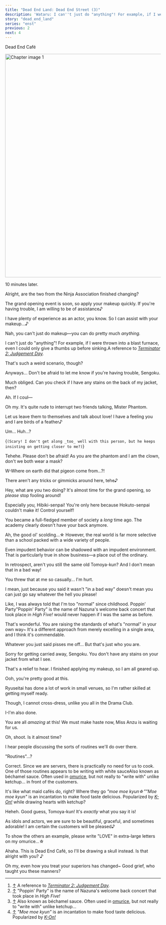 ```yaml
---
title: "Dead End Land: Dead End Street (3)"
description: 'Wataru: I can''t just do "anything"! For example, if I were thrown into a blast furnace, even I could only give a thumbs up before sinking.'
story: "dead_end_land"
series: "enst"
previous: 2
next: 4
---
```


<Season s="Summer"/>

<Location>Dead End Café</Location>

<Image src="/img/tl/dead_end_land/3/1.jpg" alt="Chapter image 1" layout="responsive" width="1560" height="720" quality="100" />

<Narration>10 minutes later.</Narration>

<Bubble character="Wataru">

Alright, are the two from the Ninja Association finished changing?

The grand opening event is soon, so apply your makeup quickly. If you're having trouble, I am willing to be of <span className="hold">assistance♪</span>

I have plenty of experience as an actor, you know. So I can assist with your <span className="hold">makeup...♪</span>

</Bubble>

<Bubble character="Tomoya">

Nah, you can't just do makeup—you can do pretty much _anything._

</Bubble>

<Bubble character="Wataru">

I can't just do "anything"! For example, if I were thrown into a blast furnace, even I could only give a thumbs up before <span className="hold">sinking.<Fn num="1">A reference to _[Terminator 2: Judgement Day](https://youtu.be/Y-zUvub8AZA)._</Fn></span>

</Bubble>

<Bubble character="Tomoya">

That's such a weird scenario, though?

Anyways... Don't be afraid to let me know if you're having trouble, Sengoku.

</Bubble>

<Bubble character="Shinobu">

Much obliged. Can you check if I have any stains on the back of my jacket, then?

</Bubble>

<Bubble character="Mayoi">

Ah. If I coul—

</Bubble>

<Bubble character="Wataru">

Oh my. It's quite rude to interrupt two friends talking, Mister Phantom.

Let us leave them to themselves and talk about love! I have a feeling you and I are birds of a <span className="hold">feather♪</span>

</Bubble>

<Bubble character="Mayoi">

Um... Huh...?

<Thought>{`(Scary! I don't get along _too_ well with this person, but he keeps insisting on getting closer to me?)`}</Thought>

</Bubble>

<Bubble character="Wataru">

Tehehe. Please don't be afraid! As you are the phantom and I am the clown, don't we both wear a mask?

</Bubble>

<Bubble character="Mayoi">

W-Where on earth did that pigeon come from...?!

</Bubble>

<Bubble character="Wataru">

There aren't any tricks or gimmicks around here, <span className="hold">tehe♪</span>

</Bubble>

<Bubble character="Tomoya">

Hey, what are you two doing? It's almost time for the grand opening, so _please_ stop fooling around!

Especially _you,_ Hibiki-senpai! You're only here because Hokuto-senpai couldn't make it! Control yourself!

You became a full-fledged member of society a _long_ time ago. The academy clearly doesn't have your back anymore.

</Bubble>

<Bubble character="Wataru">

Ah, the good ol' scolding...☆ However, the real world is far more selective than a school packed with a wide variety of people.

Even impudent behavior can be shadowed with an impudent environment. That is particularly true in show business—a place out of the ordinary.

In retrospect, aren't you still the same old Tomoya-kun? And I don't mean that in a bad way!

</Bubble>

<Bubble character="Tomoya">

You threw that at me so casually... I'm hurt.

I mean, just because you said it wasn't "in a bad way" doesn't mean you can just go say whatever the hell you please!

Like, I was always told that I'm too "normal" since childhood. Poppin' <span className="hold">Party<Fn num="2">"Poppin' Party" is the name of Nazuna's welcome back concert that took place in _High Five!_</Fn></span> would never happen if I was the same as before.

</Bubble>

<Bubble character="Wataru">

That's wonderful. You are raising the standards of what's "normal" in your own way\~ It's a different approach from merely excelling in a single area, and I think it's commendable.

</Bubble>

<Bubble character="Tomoya">

Whatever you just said pisses me off... But that's just who you are.

Sorry for getting carried away, Sengoku. You don't have any stains on your jacket from what I see.

</Bubble>

<Bubble character="Shinobu">

That's a relief to hear. I finished applying my makeup, so I am all geared up.

</Bubble>

<Bubble character="Tomoya">

Ooh, you're pretty good at this.

</Bubble>

<Bubble character="Shinobu">

Ryuseitai has done a lot of work in small venues, so I'm rather skilled at getting myself ready.

Though, I cannot cross-dress, unlike you all in the Drama Club.

</Bubble>

<Bubble character="Mayoi">

I-I'm also done.

</Bubble>

<Bubble character="Wataru">

You are all _amazing_ at this! We must make haste now, Miss Anzu is waiting for us.

</Bubble>

<Bubble character="Tomoya">

Oh, shoot. Is it almost time?

</Bubble>

<Bubble character="Wataru">

I hear people discussing the sorts of routines we'll do over there.

</Bubble>

<Bubble character="Shinobu">

"Routines"...?

</Bubble>

<Bubble character="Wataru">

Correct. Since we are servers, there is practically no need for us to cook. One of those routines appears to be writing with white <span className="hold">sauce<Fn num="3">Also known as béchamel sauce. Often used in [omurice](https://chefgohan.gnavi.co.jp/detail/4889), but not really to "write with" unlike ketchup...</Fn></span> in front of the customers.

</Bubble>

<Bubble character="Tomoya">

It's like what maid cafés do, right? Where they go _"moe moe_ <span className="hold">_kyun☆"_<Fn num="4">_"Moe moe kyun"_ is an incantation to make food taste delicious. Popularized by _[K-On!](https://youtu.be/PQCuyAHGkUM)_</Fn></span> while drawing hearts with ketchup?

</Bubble>

<Bubble character="Wataru">

Heheh. Good guess, Tomoya-kun! It's _exactly_ what you say it is!

As idols and actors, we are sure to be beautiful, graceful, and sometimes adorable! I am certain the customers will be <span className="hold">pleased♪</span>

To show the others an example, please write "LOVE" in extra-large letters on my <span className="hold">omurice...☆</span>

</Bubble>

<Bubble character="Tomoya">

Ahaha. This is Dead End Café, so I'll be drawing a skull instead. Is that alright with <span className="hold">you? ♪</span>

</Bubble>

<Bubble character="Wataru">

Oh my, even how you treat your superiors has changed\~ Good grief, who taught you these manners?

</Bubble>

---

1. [↑](#fnref:1) A reference to _[Terminator 2: Judgement Day](https://youtu.be/Y-zUvub8AZA)._
2. [↑](#fnref:2) "Poppin' Party" is the name of Nazuna's welcome back concert that took place in _High Five!_
3. [↑](#fnref:3) Also known as béchamel sauce. Often used in [omurice](https://chefgohan.gnavi.co.jp/detail/4889), but not really to "write with" unlike ketchup...
4. [↑](#fnref:4) _"Moe moe kyun"_ is an incantation to make food taste delicious. Popularized by _[K-On!](https://youtu.be/PQCuyAHGkUM)_

<Credits tl="[Ren](https://tomoya.moe)" tlc="[Holi](https://holistar.dreamwidth.org)" qc="[Sheep](https://twitter.com/Czar_Ramzy)" />
